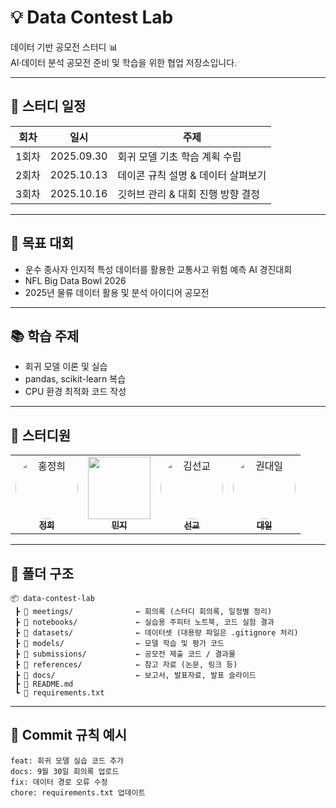 # 💡 Data Contest Lab
데이터 기반 공모전 스터디 📊  
AI·데이터 분석 공모전 준비 및 학습을 위한 협업 저장소입니다.

---

## 📅 스터디 일정
| 회차 | 일시 | 주제 |
|------|------|------|
| 1회차 | 2025.09.30 | 회귀 모델 기초 학습 계획 수립 |
| 2회차 | 2025.10.13 | 데이콘 규칙 설명 & 데이터 살펴보기|
| 3회차 | 2025.10.16 | 깃허브 관리 & 대회 진행 방향 결정|

---

## 🎯 목표 대회
- 운수 종사자 인지적 특성 데이터를 활용한 교통사고 위험 예측 AI 경진대회  
- NFL Big Data Bowl 2026  
- 2025년 물류 데이터 활용 및 분석 아이디어 공모전  

---

## 📚 학습 주제
- 회귀 모델 이론 및 실습  
- pandas, scikit-learn 복습  
- CPU 환경 최적화 코드 작성  

---

## 👥 스터디원

<table align="center">
  <tr>
    <td align="center">
      <a href="https://github.com/hongjeonghui">
        <img src="https://github.com/hongjeonghui.png" width="100px;" style="border-radius:50%;" alt="홍정희"/><br/>
        <sub><b>정희</b></sub>
      </a>
    </td>
      <td align="center">
        <a href="https://github.com/cieloMJ">
          <img src="https://github.com/cieloMJ.png" width="100"/><br>
          <sub><b>민지</b></sub>
        </a>
      </td>
    <td align="center">
      <a href="https://github.com/karneva">
        <img src="https://github.com/karneva.png" width="100px;" style="border-radius:50%;" alt="김선교"/><br/>
        <sub><b>선교</b></sub>
      </a>
    </td>
    <td align="center">
      <a href="https://github.com/daeil-kwon7512">
        <img src="https://github.com/daeil-kwon7512.png" width="100px;" style="border-radius:50%;" alt="권대일"/><br/>
        <sub><b>대일</b></sub>
      </a>
    </td>
  </tr>
</table>



---

## 📁 폴더 구조
```
📦 data-contest-lab
 ┣ 📁 meetings/              ← 회의록 (스터디 회의록, 일정별 정리)
 ┣ 📁 notebooks/             ← 실습용 주피터 노트북, 코드 실험 결과
 ┣ 📁 datasets/              ← 데이터셋 (대용량 파일은 .gitignore 처리)
 ┣ 📁 models/                ← 모델 학습 및 평가 코드
 ┣ 📁 submissions/           ← 공모전 제출 코드 / 결과물
 ┣ 📁 references/            ← 참고 자료 (논문, 링크 등)
 ┣ 📁 docs/                  ← 보고서, 발표자료, 발표 슬라이드
 ┣ 📄 README.md
 ┗ 📄 requirements.txt
```

---

## 💬 Commit 규칙 예시
```
feat: 회귀 모델 실습 코드 추가
docs: 9월 30일 회의록 업로드
fix: 데이터 경로 오류 수정
chore: requirements.txt 업데이트
```
